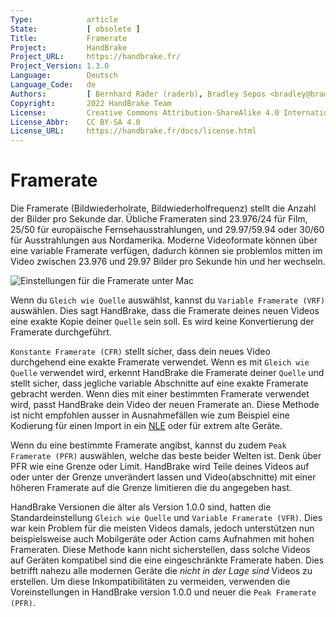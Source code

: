 ```yaml
---
Type:            article
State:           [ obsolete ]
Title:           Framerate
Project:         HandBrake
Project_URL:     https://handbrake.fr/
Project_Version: 1.3.0
Language:        Deutsch
Language_Code:   de
Authors:         [ Bernhard Rader (raderb), Bradley Sepos <bradley@bradleysepos.com> (BradleyS) ]
Copyright:       2022 HandBrake Team
License:         Creative Commons Attribution-ShareAlike 4.0 International
License_Abbr:    CC BY-SA 4.0
License_URL:     https://handbrake.fr/docs/license.html
---
```


Framerate
==========
Die Framerate (Bildwiederholrate, Bildwiederholfrequenz) stellt die Anzahl der Bilder pro Sekunde dar. Übliche Frameraten sind 23.976/24 für Film, 25/50 für europäische Fernsehausstrahlungen, und 29.97/59.94 oder 30/60 für Ausstrahlungen aus Nordamerika. Moderne Videoformate können über eine variable Framerate verfügen, dadurch können sie problemlos mitten im Video zwischen 23.976 und 29.97 Bilder pro Sekunde hin und her wechseln.

<!-- .system-macos -->

![Einstellungen für die Framerate unter Mac](../../../en/images/mac/frame-rate-controls-1.0.0.png "Einstellungen für die Framerate unter Mac")

<!-- /.system-macos -->

Wenn du `Gleich wie Quelle` auswählst, kannst du `Variable Framerate (VRF)` auswählen. Dies sagt HandBrake, dass die Framerate deines neuen Videos eine exakte Kopie deiner `Quelle` sein soll. Es wird keine Konvertierung der Framerate durchgeführt.

`Konstante Framerate (CFR)` stellt sicher, dass dein neues Video durchgehend eine exakte Framerate verwendet. Wenn es mit `Gleich wie Quelle` verwendet wird, erkennt HandBrake die Framerate deiner `Quelle` und stellt sicher, dass jegliche variable Abschnitte auf eine exakte Framerate gebracht werden. Wenn dies mit einer bestimmten Framerate verwendet wird, passt HandBrake dein Video der neuen Framerate an. Diese Methode ist nicht empfohlen ausser in Ausnahmefällen wie zum Beispiel eine Kodierung für einen Import in ein [NLE](https://en.wikipedia.org/wiki/Non-linear_editing_system) oder für extrem alte Geräte.

Wenn du eine bestimmte Framerate angibst, kannst du zudem `Peak Framerate (PFR)` auswählen, welche das beste beider Welten ist. Denk über PFR wie eine Grenze oder Limit. HandBrake wird Teile deines Videos auf oder unter der Grenze unverändert lassen und Video(abschnitte) mit einer höheren Framerate auf die Grenze limitieren die du angegeben hast.

HandBrake Versionen die älter als Version 1.0.0 sind, hatten die Standardeinstellung `Gleich wie Quelle` und `Variable Framerate (VFR)`. Dies war kein Problem für die meisten Videos damals, jedoch unterstützen nun beispielsweise auch Mobilgeräte oder Action cams Aufnahmen mit hohen Frameraten. Diese Methode kann nicht sicherstellen, dass solche Videos auf Geräten kompatibel sind die eine eingeschränkte Framerate haben. Dies betrifft nahezu alle modernen Geräte die *nicht in der Lage sind* Videos zu erstellen. Um diese Inkompatibilitäten zu vermeiden, verwenden die Voreinstellungen in HandBrake version 1.0.0 und neuer die `Peak Framerate (PFR)`.
